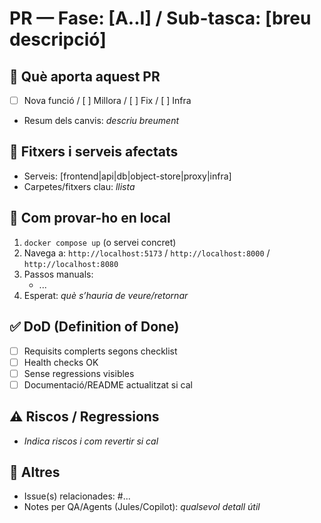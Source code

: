 # PR — Fase: [A..I] / Sub-tasca: [breu descripció]

## 🧩 Què aporta aquest PR
- [ ] Nova funció / [ ] Millora / [ ] Fix / [ ] Infra
- Resum dels canvis: _descriu breument_

## 📂 Fitxers i serveis afectats
- Serveis: [frontend|api|db|object-store|proxy|infra]
- Carpetes/fitxers clau: _llista_

## 🧪 Com provar-ho en local
1. `docker compose up` (o servei concret)
2. Navega a: `http://localhost:5173` / `http://localhost:8000` / `http://localhost:8080`
3. Passos manuals:
   - ...
4. Esperat: _què s’hauria de veure/retornar_

## ✅ DoD (Definition of Done)
- [ ] Requisits complerts segons checklist
- [ ] Health checks OK
- [ ] Sense regressions visibles
- [ ] Documentació/README actualitzat si cal

## ⚠️ Riscos / Regressions
- _Indica riscos i com revertir si cal_

## 📎 Altres
- Issue(s) relacionades: #...
- Notes per QA/Agents (Jules/Copilot): _qualsevol detall útil_
